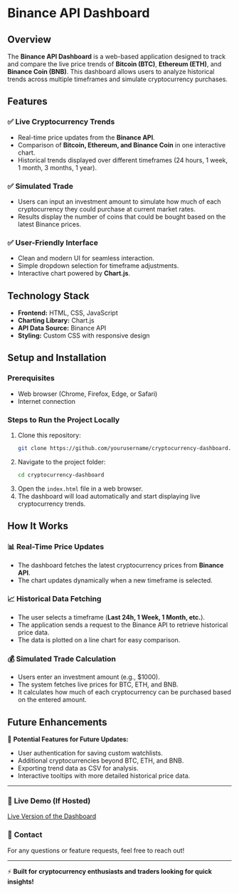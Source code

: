 # Binance API Dashboard

## Overview
The **Binance API Dashboard** is a web-based application designed to track and compare the live price trends of **Bitcoin (BTC)**, **Ethereum (ETH)**, and **Binance Coin (BNB)**. This dashboard allows users to analyze historical trends across multiple timeframes and simulate cryptocurrency purchases.

## Features
### ✅ **Live Cryptocurrency Trends**
- Real-time price updates from the **Binance API**.
- Comparison of **Bitcoin, Ethereum, and Binance Coin** in one interactive chart.
- Historical trends displayed over different timeframes (24 hours, 1 week, 1 month, 3 months, 1 year).

### ✅ **Simulated Trade**
- Users can input an investment amount to simulate how much of each cryptocurrency they could purchase at current market rates.
- Results display the number of coins that could be bought based on the latest Binance prices.

### ✅ **User-Friendly Interface**
- Clean and modern UI for seamless interaction.
- Simple dropdown selection for timeframe adjustments.
- Interactive chart powered by **Chart.js**.

## Technology Stack
- **Frontend:** HTML, CSS, JavaScript
- **Charting Library:** Chart.js
- **API Data Source:** Binance API
- **Styling:** Custom CSS with responsive design

## Setup and Installation
### Prerequisites
- Web browser (Chrome, Firefox, Edge, or Safari)
- Internet connection

### Steps to Run the Project Locally
1. Clone this repository:
   ```bash
   git clone https://github.com/yourusername/cryptocurrency-dashboard.git
   ```
2. Navigate to the project folder:
   ```bash
   cd cryptocurrency-dashboard
   ```
3. Open the `index.html` file in a web browser.
4. The dashboard will load automatically and start displaying live cryptocurrency trends.

## How It Works
### 📊 **Real-Time Price Updates**
- The dashboard fetches the latest cryptocurrency prices from **Binance API**.
- The chart updates dynamically when a new timeframe is selected.

### 📈 **Historical Data Fetching**
- The user selects a timeframe (**Last 24h, 1 Week, 1 Month, etc.**).
- The application sends a request to the Binance API to retrieve historical price data.
- The data is plotted on a line chart for easy comparison.

### 💰 **Simulated Trade Calculation**
- Users enter an investment amount (e.g., $1000).
- The system fetches live prices for BTC, ETH, and BNB.
- It calculates how much of each cryptocurrency can be purchased based on the entered amount.

## Future Enhancements
🚀 **Potential Features for Future Updates:**
- User authentication for saving custom watchlists.
- Additional cryptocurrencies beyond BTC, ETH, and BNB.
- Exporting trend data as CSV for analysis.
- Interactive tooltips with more detailed historical price data.

---
### 🔗 **Live Demo** (If Hosted)
[Live Version of the Dashboard](#)

### 📩 **Contact**
For any questions or feature requests, feel free to reach out!

---
⚡ **Built for cryptocurrency enthusiasts and traders looking for quick insights!**

